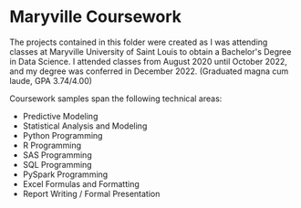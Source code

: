 # Maryville Coursework

The projects contained in this folder were created as I was attending classes at Maryville University of Saint Louis to obtain a Bachelor's Degree in Data Science. I attended classes from August 2020 until October 2022, and my degree was conferred in December 2022. (Graduated magna cum laude, GPA 3.74/4.00)

Coursework samples span the following technical areas:
- Predictive Modeling
- Statistical Analysis and Modeling
- Python Programming
- R Programming
- SAS Programming
- SQL Programming
- PySpark Programming
- Excel Formulas and Formatting
- Report Writing / Formal Presentation
